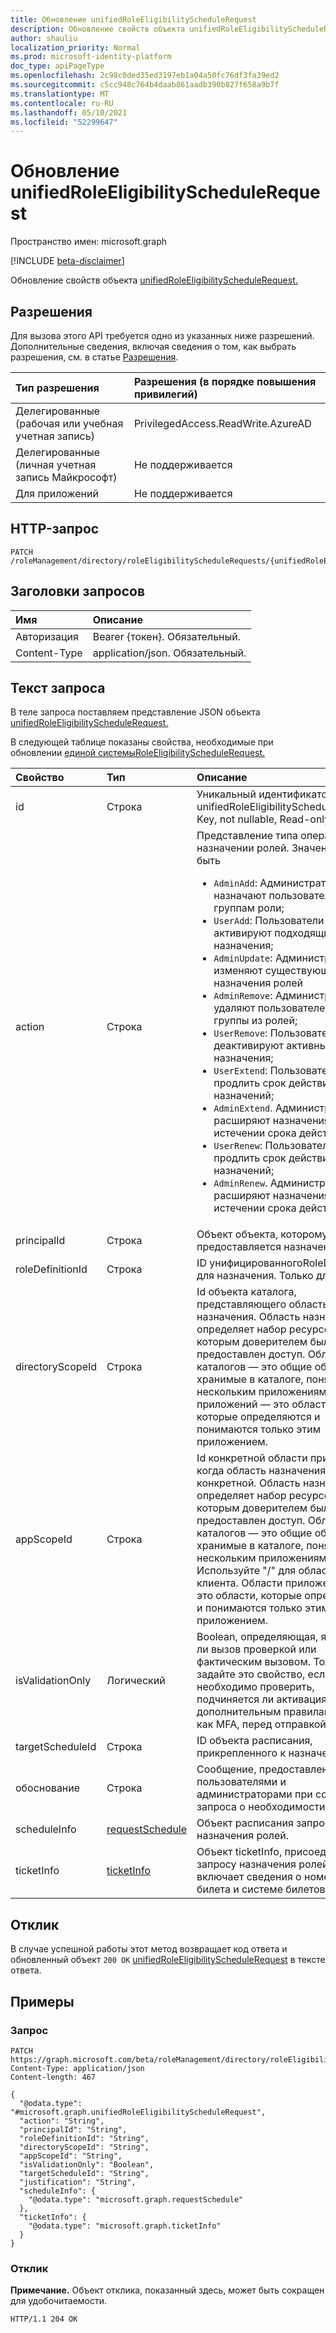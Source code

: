 ```yaml
---
title: Обновление unifiedRoleEligibilityScheduleRequest
description: Обновление свойств объекта unifiedRoleEligibilityScheduleRequest.
author: shauliu
localization_priority: Normal
ms.prod: microsoft-identity-platform
doc_type: apiPageType
ms.openlocfilehash: 2c98c0ded35ed3197eb1a04a50fc76df3fa39ed2
ms.sourcegitcommit: c5cc948c764b4daab861aadb390b827f658a9b7f
ms.translationtype: MT
ms.contentlocale: ru-RU
ms.lasthandoff: 05/10/2021
ms.locfileid: "52299647"
---
```

# <a name="update-unifiedroleeligibilityschedulerequest"></a>Обновление unifiedRoleEligibilityScheduleRequest
Пространство имен: microsoft.graph

[!INCLUDE [beta-disclaimer](../../includes/beta-disclaimer.md)]

Обновление свойств объекта [unifiedRoleEligibilityScheduleRequest.](../resources/unifiedroleeligibilityschedulerequest.md)

## <a name="permissions"></a>Разрешения
Для вызова этого API требуется одно из указанных ниже разрешений. Дополнительные сведения, включая сведения о том, как выбрать разрешения, см. в статье [Разрешения](/graph/permissions-reference).

|Тип разрешения|Разрешения (в порядке повышения привилегий)|
|:---|:---|
|Делегированные (рабочая или учебная учетная запись)|PrivilegedAccess.ReadWrite.AzureAD|
|Делегированные (личная учетная запись Майкрософт)|Не поддерживается|
|Для приложений|Не поддерживается|

## <a name="http-request"></a>HTTP-запрос

<!-- {
  "blockType": "ignored"
}
-->
``` http
PATCH /roleManagement/directory/roleEligibilityScheduleRequests/{unifiedRoleEligibilityScheduleRequestsId}
```

## <a name="request-headers"></a>Заголовки запросов
|Имя|Описание|
|:---|:---|
|Авторизация|Bearer {токен}. Обязательный.|
|Content-Type|application/json. Обязательный.|

## <a name="request-body"></a>Текст запроса
В теле запроса поставляем представление JSON объекта [unifiedRoleEligibilityScheduleRequest.](../resources/unifiedroleeligibilityschedulerequest.md)

В следующей таблице показаны свойства, необходимые при обновлении [единой системыRoleEligibilityScheduleRequest.](../resources/unifiedroleeligibilityschedulerequest.md)

|Свойство|Тип|Описание|
|:---|:---|:---|
|id|Строка|Уникальный идентификатор для unifiedRoleEligibilityScheduleRequest. Key, not nullable, Read-only|
|action|Строка|Представление типа операции при назначении ролей. Значение может быть <ul><li>`AdminAdd`: Администраторы назначают пользователям и группам роли;</li><li>`UserAdd`: Пользователи активируют подходящие назначения;</li><li> `AdminUpdate`: Администраторы изменяют существующие назначения ролей</li><li>`AdminRemove`: Администраторы удаляют пользователей и группы из ролей;<li>`UserRemove`: Пользователи деактивируют активные назначения;<li>`UserExtend`: Пользователи просят продлить срок действия назначений;</li><li>`AdminExtend`. Администраторы расширяют назначения по истечении срока действия.</li><li>`UserRenew`: Пользователи просят продлить срок действия назначений;</li><li>`AdminRenew`. Администраторы расширяют назначения по истечении срока действия.</li></ul>|
|principalId|Строка|Объект объекта, которому предоставляется назначение.|
|roleDefinitionId|Строка|ID унифицированногоRoleDefinition для назначения. Только для чтения.|
|directoryScopeId|Строка|Id объекта каталога, представляющего область назначения. Область назначения определяет набор ресурсов, к которым доверителем был предоставлен доступ. Области каталогов — это общие области, хранимые в каталоге, понятные нескольким приложениям. Области приложений — это области, которые определяются и понимаются только этим приложением.|
|appScopeId|Строка|Id конкретной области приложения, когда область назначения является конкретной. Область назначения определяет набор ресурсов, к которым доверителем был предоставлен доступ. Области каталогов — это общие области, хранимые в каталоге, понятные нескольким приложениям. Используйте "/" для области для клиента. Области приложений — это области, которые определяются и понимаются только этим приложением.|
|isValidationOnly|Логический|Boolean, определяющая, является ли вызов проверкой или фактическим вызовом. Только задайте это свойство, если необходимо проверить, подчиняется ли активация дополнительным правилам, таким как MFA, перед отправкой запроса.|
|targetScheduleId|Строка|ID объекта расписания, прикрепленного к назначению.|
|обоснование|Строка|Сообщение, предоставленное пользователями и администраторами при создании запроса о необходимости.|
|scheduleInfo|[requestSchedule](../resources/requestschedule.md)|Объект расписания запроса назначения ролей.|
|ticketInfo|[ticketInfo](../resources/ticketinfo.md)|Объект ticketInfo, присоединенный к запросу назначения ролей, который включает сведения о номере билета и системе билетов.|



## <a name="response"></a>Отклик

В случае успешной работы этот метод возвращает код ответа и обновленный объект `200 OK` [unifiedRoleEligibilityScheduleRequest](../resources/unifiedroleeligibilityschedulerequest.md) в тексте ответа.

## <a name="examples"></a>Примеры

### <a name="request"></a>Запрос
<!-- {
  "blockType": "request",
  "name": "update_unifiedroleeligibilityschedulerequest"
}
-->
``` http
PATCH https://graph.microsoft.com/beta/roleManagement/directory/roleEligibilityScheduleRequests/{unifiedRoleEligibilityScheduleRequestsId}
Content-Type: application/json
Content-length: 467

{
  "@odata.type": "#microsoft.graph.unifiedRoleEligibilityScheduleRequest",
  "action": "String",
  "principalId": "String",
  "roleDefinitionId": "String",
  "directoryScopeId": "String",
  "appScopeId": "String",
  "isValidationOnly": "Boolean",
  "targetScheduleId": "String",
  "justification": "String",
  "scheduleInfo": {
    "@odata.type": "microsoft.graph.requestSchedule"
  },
  "ticketInfo": {
    "@odata.type": "microsoft.graph.ticketInfo"
  }
}
```


### <a name="response"></a>Отклик
**Примечание.** Объект отклика, показанный здесь, может быть сокращен для удобочитаемости.
<!-- {
  "blockType": "response",
  "truncated": true,
  "@odata.type": "microsoft.graph.unifiedRoleEligibilityScheduleRequest"
}
-->
```http
HTTP/1.1 204 OK

```
<!--
{
  "@odata.type": "#microsoft.graph.unifiedRoleEligibilityScheduleRequest",
  "id": "a2e242a0-42a0-a2e2-a042-e2a2a042e2a2",
  "action": "String",
  "principalId": "String",
  "roleDefinitionId": "String",
  "directoryScopeId": "String",
  "appScopeId": "String",
  "isValidationOnly": "Boolean",
  "targetScheduleId": "String",
  "justification": "String",
  "scheduleInfo": {
    "@odata.type": "microsoft.graph.requestSchedule"
  },
  "ticketInfo": {
    "@odata.type": "microsoft.graph.ticketInfo"
  }
}
```
-->
